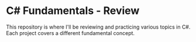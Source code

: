 # C# Fundamentals - Review

This repository is where I'll be reviewing and practicing various topics in C#. Each project covers a different fundamental concept.


